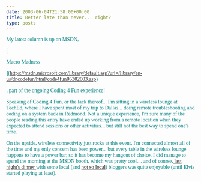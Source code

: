 ```yaml
---
date: 2003-06-04T21:58:00+00:00
title: Better late than never... right?
type: posts
---
```

<font face="Verdana" color="teal">My latest column is up on MSDN,

[

<font face="Verdana">Macro Madness

](https://msdn.microsoft.com/library/default.asp?url=/library/en-us/dncodefun/html/code4fun05302003.asp)

<font face="Verdana" color="teal">, part of the ongoing Coding 4 Fun experience!

<font face="Verdana" color="teal">Speaking of Coding 4 Fun, or the lack thereof... I'm sitting in a wireless lounge at TechEd, where I have spent most of my trip to Dallas... doing remote troubleshooting and coding on a system back in Redmond. Not a unique experience, I'm sure many of the people reading this entry have ended up working from a remote location when they expected to attend sessions or other activities... but still not the best way to spend one's time.

<font face="Verdana" color="teal">On the upside, wireless connectivity just rocks at this event, I'm connected almost all of the time and my only concern has been power... but every table in the wireless lounge happens to have a power bar, so it has become my hangout of choice. I did manage to spend the morning at the MSDN booth, which was pretty cool.... and of course,[ last night's dinner ](https://weblogs.asp.net/duncanma/posts/8124.aspx)with some local (and [not so local](https://weblogs.asp.net/sibrahim/)) bloggers was quite enjoyable (until Elvis started playing at least).
